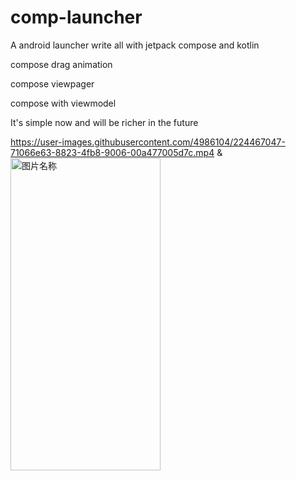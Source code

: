 # comp-launcher
A android launcher write all with jetpack compose and kotlin

compose drag animation

compose viewpager

compose with viewmodel


It's simple now  and will be richer in the future





https://user-images.githubusercontent.com/4986104/224467047-71066e63-8823-4fb8-9006-00a477005d7c.mp4
&
<img src="https://github.com/dikeboy/compose-launcher/blob/main/review/splash1.png" width = "240" height = "500" alt="图片名称" align=center /> 
 

